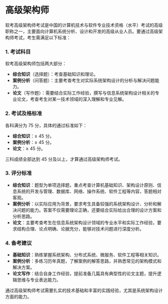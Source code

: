 # 高级架构师

软考高级架构师考试是中国的计算机技术与软件专业技术资格（水平）考试的高级职称之一，主要面向计算机系统分析、设计和开发的高级从业人员。要通过高级架构师考试，考生需满足以下标准：

### 1. **考试科目**
   软考高级架构师包括两大部分：

   - **综合知识**（选择题）：考查基础知识和理论。
   - **案例分析**（问答题）：主要考查考生对实际系统架构设计的分析与解决问题能力。
   - **论文**（写作题）：需要结合实际工作经验，撰写与信息系统架构设计相关的专业论文，考查考生对某一技术领域的深入理解和专业见解。

### 2. **考试及格标准**
   各科满分为 75 分，具体的通过标准如下：

   - **综合知识**：≥ 45 分。
   - **案例分析**：≥ 45 分。
   - **论文**：≥ 45 分。

   三科成绩全部达到 45 分及以上，才算通过高级架构师考试。

### 3. **评分标准**

   - **综合知识**：题型为单项选择题，重点考查计算机基础知识、架构设计原则、信息系统的开发与管理、数据库、网络、操作系统、软件工程等内容，答题相对客观。
   - **案例分析**：以实际应用为背景，要求考生具备较强的系统架构设计、分析和解决问题的能力。答案不仅需要理论正确，还要结合实际给出合理的设计方案和分析思路。
   - **论文**：主要考查考生在信息系统架构设计领域的专业水平和实际工作经验，要求结构合理、论点明确、论据充分，能够对技术问题进行深度分析。

### 4. **备考建议**

   - **基础知识**：熟练掌握系统架构、分布式系统、微服务、软件工程等相关知识。
   - **案例分析**：多练习历年真题，了解案例的解答思路，并熟悉常见的架构模式和解决方案。
   - **论文写作**：结合自身工作经验，提前准备几篇具有典型性的论文主题，提升逻辑思维与专业表达能力。

通过高级架构师考试需要扎实的技术基础和丰富的实践经验，尤其是系统架构设计方面的能力。